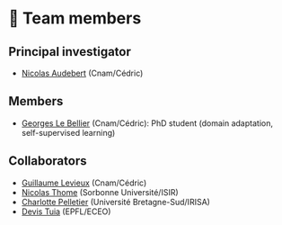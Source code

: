 # 👥 Team members

## Principal investigator

* [Nicolas Audebert](https://nicolas.audebert.at) (Cnam/Cédric)

## Members

* [Georges Le Bellier](https://fr.linkedin.com/in/georges-le-bellier) (Cnam/Cédric): PhD student (domain adaptation, self-supervised learning)

## Collaborators

* [Guillaume Levieux](https://guillaumelevieux.xyz/) (Cnam/Cédric)
* [Nicolas Thome](http://cedric.cnam.fr/~thomen/) (Sorbonne Université/ISIR)
* [Charlotte Pelletier](https://sites.google.com/site/charpelletier/) (Université Bretagne-Sud/IRISA)
* [Devis Tuia](https://sites.google.com/site/devistuia/) (EPFL/ECEO)
